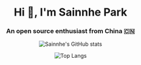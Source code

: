 <h1 align="center">Hi 👋, I'm Sainnhe Park</h1>
<h3 align="center">An open source enthusiast from China 🇨🇳</h3>
<p align="center"><img align="center" src="https://github-readme-stats.vercel.app/api?username=sainnhe&show_icons=true&theme=github_dark&title_color=6cb6eb&text_color=c5cdd9&icon_color=d38aea&bg_color=333644&hide_title=true&hide_border=true&border_radius=10" alt="Sainnhe's GitHub stats" /></p>
<p align="center"><img align="center" src="https://github-readme-stats.vercel.app/api/top-langs/?username=sainnhe&theme=github_dark&title_color=6cb6eb&text_color=c5cdd9&icon_color=d38aea&bg_color=333644&hide=html&layout=compact&hide_border=true&border_radius=10" alt="Top Langs" /></p>
